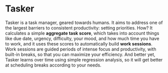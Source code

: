 # Tasker
Tasker is a task manager, geared towards humans. It aims to address one of the largest barriers to consistent productivity: setting 
priorities. How? It calculates a simple **aggregate task score**, which takes into account things like due date, urgency, difficulty,
your mood, and how much time you have to work, and it uses these scores to automatically build **work sessions**. Work sessions are guided
periods of intense focus and productivity, with built-in breaks, so that you can maximize your efficiency. And better yet, Tasker learns 
over time using simple regression analysis, so it will get better at scheduling breaks according to your needs.


